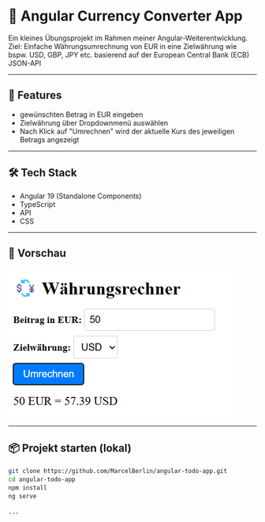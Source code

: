 # 📝 Angular Currency Converter App

Ein kleines Übungsprojekt im Rahmen meiner Angular-Weiterentwicklung.  
Ziel: Einfache Währungsumrechnung von EUR in eine Zielwährung wie bspw. USD, GBP, JPY etc. basierend auf der European Central Bank (ECB) JSON-API

---

## 🚀 Features
- gewünschten Betrag in EUR eingeben
- Zielwährung über Dropdownmenü auswählen
- Nach Klick auf "Umrechnen" wird der aktuelle Kurs des jeweiligen Betrags angezeigt 

---

## 🛠️ Tech Stack
- Angular 19 (Standalone Components)
- TypeScript
- API
- CSS

---

## 📸 Vorschau 

![Screenshot](Screenshot.png)

---

## 📦 Projekt starten (lokal)

```bash
git clone https://github.com/MarcelBerlin/angular-todo-app.git
cd angular-todo-app
npm install
ng serve

---

